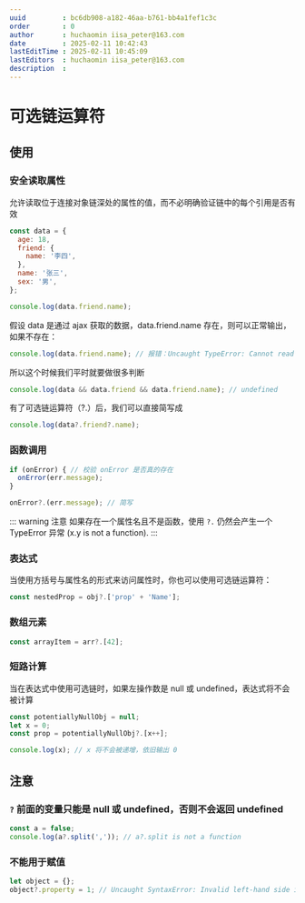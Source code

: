 ```yaml
---
uuid         : bc6db908-a182-46aa-b761-bb4a1fef1c3c
order        : 0
author       : huchaomin iisa_peter@163.com
date         : 2025-02-11 10:42:43
lastEditTime : 2025-02-11 10:45:09
lastEditors  : huchaomin iisa_peter@163.com
description  :
---
```


# 可选链运算符

## 使用

### 安全读取属性

允许读取位于连接对象链深处的属性的值，而不必明确验证链中的每个引用是否有效

```js
const data = {
  age: 18,
  friend: {
    name: '李四',
  },
  name: '张三',
  sex: '男',
};

console.log(data.friend.name);
```

假设 data 是通过 ajax 获取的数据，data.friend.name 存在，则可以正常输出，如果不存在：

```js
console.log(data.friend.name); // 报错：Uncaught TypeError: Cannot read property 'name' of undefined
```

所以这个时候我们平时就要做很多判断

```js
console.log(data && data.friend && data.friend.name); // undefined
```

有了可选链运算符（?.）后，我们可以直接简写成

```js
console.log(data?.friend?.name);
```

### 函数调用

```js
if (onError) { // 校验 onError 是否真的存在
  onError(err.message);
}

onError?.(err.message); // 简写
```

::: warning 注意
如果存在一个属性名且不是函数，使用 `?.` 仍然会产生一个 TypeError 异常 (x.y is not a function).
:::

### 表达式

当使用方括号与属性名的形式来访问属性时，你也可以使用可选链运算符：

```js
const nestedProp = obj?.['prop' + 'Name'];
```

### 数组元素

```js
const arrayItem = arr?.[42];
```

### 短路计算

当在表达式中使用可选链时，如果左操作数是 null 或 undefined，表达式将不会被计算

```js
const potentiallyNullObj = null;
let x = 0;
const prop = potentiallyNullObj?.[x++];

console.log(x); // x 将不会被递增，依旧输出 0
```

## 注意

### `?` 前面的变量只能是 null 或 undefined，否则不会返回 undefined

```js
const a = false;
console.log(a?.split(',')); // a?.split is not a function
```

### 不能用于赋值

```js
let object = {};
object?.property = 1; // Uncaught SyntaxError: Invalid left-hand side in assignment
```
